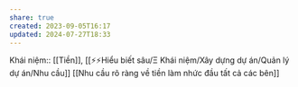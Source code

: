 ```yaml
---
share: true
created: 2023-09-05T16:17
updated: 2024-07-27T18:33
---
```

Khái niệm:: [[Tiền]], [[⚡⚡Hiểu biết sâu/Ξ Khái niệm/Xây dựng dự án/Quản lý dự án/Nhu cầu]]
[[Nhu cầu rõ ràng về tiền làm nhức đầu tất cả các bên]]
